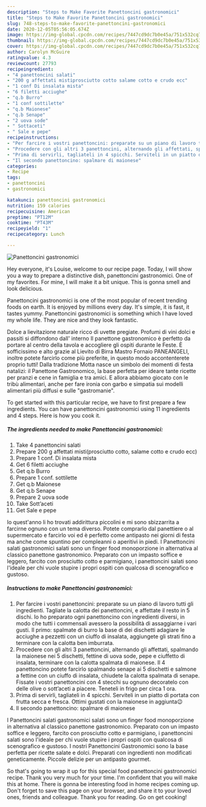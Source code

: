 ```yaml
---
description: "Steps to Make Favorite Panettoncini gastronomici"
title: "Steps to Make Favorite Panettoncini gastronomici"
slug: 748-steps-to-make-favorite-panettoncini-gastronomici
date: 2020-12-05T05:56:05.674Z
image: https://img-global.cpcdn.com/recipes/7447cd9dc7b0e45a/751x532cq70/panettoncini-gastronomici-recipe-main-photo.jpg
thumbnail: https://img-global.cpcdn.com/recipes/7447cd9dc7b0e45a/751x532cq70/panettoncini-gastronomici-recipe-main-photo.jpg
cover: https://img-global.cpcdn.com/recipes/7447cd9dc7b0e45a/751x532cq70/panettoncini-gastronomici-recipe-main-photo.jpg
author: Carolyn McGuire
ratingvalue: 4.3
reviewcount: 27793
recipeingredient:
- "4 panettoncini salati"
- "200 g affettati mistiprosciutto cotto salame cotto e crudo ecc"
- "1 conf Di insalata mista"
- "6 filetti acciughe"
- "q.b Burro"
- "1 conf sottilette"
- "q.b Maionese"
- "q.b Senape"
- "2 uova sode"
- " Sottaceti"
- " Sale e pepe"
recipeinstructions:
- "Per farcire i vostri panettoncini: preparate su un piano di lavoro tutti gli ingredienti. Tagliate la calotta dei panettoncini, e affettate il resto in 5 dischi. Io ho preparato ogni panettoncino con ingredienti diversi, in modo che tutti i commensali avessero la possibilità di assaggiarne i vari gusti. Il primo: spalmate di burro la base di dei dischetti adagiare le acciughe a pezzetti con un ciuffo di insalata, aggiungete gli strati fino a terminare con la calotta ben imburrata."
- "Procedere con gli altri 3 panettoncini, alternando gli affettati, spalmando la maionese nei 5 dischetti, fettine di uova sode, pepe e ciuffetto di insalata, terminare con la calotta spalmata di maionese. Il 4 panettoncino potete farcirlo spalmando senape ai 5 dischetti e salmone a fettine con un ciuffo di insalata, chiudete la calotta spalmata di senape. Fissate i vostri panettoncini con 4 stecchi su ognuno decoratelo con delle olive o sott’aceti a piacere. Teneteli in frigo per circa 1 ora."
- "Prima di servirli, tagliateli in 4 spicchi. Serviteli in un piatto di portata con frutta secca e fresca. Ottimi gustati con la maionese in aggiunta😉"
- "Il secondo panettoncino: spalmare di maionese"
categories:
- Recipe
tags:
- panettoncini
- gastronomici

katakunci: panettoncini gastronomici 
nutrition: 159 calories
recipecuisine: American
preptime: "PT12M"
cooktime: "PT43M"
recipeyield: "1"
recipecategory: Lunch

---
```



![Panettoncini gastronomici](https://img-global.cpcdn.com/recipes/7447cd9dc7b0e45a/751x532cq70/panettoncini-gastronomici-recipe-main-photo.jpg)

Hey everyone, it's Louise, welcome to our recipe page. Today, I will show you a way to prepare a distinctive dish, panettoncini gastronomici. One of my favorites. For mine, I will make it a bit unique. This is gonna smell and look delicious.

Panettoncini gastronomici is one of the most popular of recent trending foods on earth. It is enjoyed by millions every day. It's simple, it is fast, it tastes yummy. Panettoncini gastronomici is something which I have loved my whole life. They are nice and they look fantastic.

Dolce a lievitazione naturale ricco di uvette pregiate. Profumi di vini dolci e passiti si diffondono dall&#39; interno Il panettone gastronomico è perfetto da portare al centro della tavola e accogliere gli ospiti durante le Feste. È sofficissimo e alto grazie al Lievito di Birra Mastro Fornaio PANEANGELI, inoltre potete farcirlo come più preferite, in questo modo accontenterete proprio tutti! Dalla tradizione Motta nasce un simbolo dei momenti di festa natalizi: il Panettone Gastronomico, la base perfetta per ideare tante ricette per pranzi e cene in famiglia e tra amici. E allora abbiamo giocato con le tribù alimentari, anche per fare ironia con garbo e simpatia sui modelli alimentari più diffusi e sulle &#34;gastromanie&#34;.


To get started with this particular recipe, we have to first prepare a few ingredients. You can have panettoncini gastronomici using 11 ingredients and 4 steps. Here is how you cook it.

<!--inarticleads1-->

##### The ingredients needed to make Panettoncini gastronomici:

1. Take 4 panettoncini salati
1. Prepare 200 g affettati misti(prosciutto cotto, salame cotto e crudo ecc)
1. Prepare 1 conf. Di insalata mista
1. Get 6 filetti acciughe
1. Get q.b Burro
1. Prepare 1 conf. sottilette
1. Get q.b Maionese
1. Get q.b Senape
1. Prepare 2 uova sode
1. Take  Sott’aceti
1. Get  Sale e pepe


Io quest&#39;anno li ho trovati addirittura piccolini e mi sono sbizzarrita a farcirne ognuno con un tema diverso. Potete comprarlo dal panettiere o al supermercato e farcirlo voi ed è perfetto come antipasto nei giorni di festa ma anche come spuntino per compleanni o aperitivi in piedi. I Panettoncini salati gastronomici salati sono un finger food monoporzione in alternativa al classico panettone gastronomico. Preparato con un impasto soffice e leggero, farcito con prosciutto cotto e parmigiano, i panettoncini salati sono l&#39;ideale per chi vuole stupire i propri ospiti con qualcosa di scenografico e gustoso. 

<!--inarticleads2-->

##### Instructions to make Panettoncini gastronomici:

1. Per farcire i vostri panettoncini: preparate su un piano di lavoro tutti gli ingredienti. Tagliate la calotta dei panettoncini, e affettate il resto in 5 dischi. Io ho preparato ogni panettoncino con ingredienti diversi, in modo che tutti i commensali avessero la possibilità di assaggiarne i vari gusti. Il primo: spalmate di burro la base di dei dischetti adagiare le acciughe a pezzetti con un ciuffo di insalata, aggiungete gli strati fino a terminare con la calotta ben imburrata.
1. Procedere con gli altri 3 panettoncini, alternando gli affettati, spalmando la maionese nei 5 dischetti, fettine di uova sode, pepe e ciuffetto di insalata, terminare con la calotta spalmata di maionese. Il 4 panettoncino potete farcirlo spalmando senape ai 5 dischetti e salmone a fettine con un ciuffo di insalata, chiudete la calotta spalmata di senape. Fissate i vostri panettoncini con 4 stecchi su ognuno decoratelo con delle olive o sott’aceti a piacere. Teneteli in frigo per circa 1 ora.
1. Prima di servirli, tagliateli in 4 spicchi. Serviteli in un piatto di portata con frutta secca e fresca. Ottimi gustati con la maionese in aggiunta😉
1. Il secondo panettoncino: spalmare di maionese


I Panettoncini salati gastronomici salati sono un finger food monoporzione in alternativa al classico panettone gastronomico. Preparato con un impasto soffice e leggero, farcito con prosciutto cotto e parmigiano, i panettoncini salati sono l&#39;ideale per chi vuole stupire i propri ospiti con qualcosa di scenografico e gustoso. I nostri Panettoncini Gastronomici sono la base perfetta per ricette salate e dolci. Preparati con ingredienti non modificati geneticamente. Piccole delizie per un antipasto gourmet. 

So that's going to wrap it up for this special food panettoncini gastronomici recipe. Thank you very much for your time. I'm confident that you will make this at home. There is gonna be interesting food in home recipes coming up. Don't forget to save this page on your browser, and share it to your loved ones, friends and colleague. Thank you for reading. Go on get cooking!
